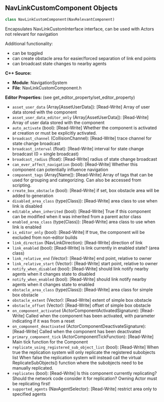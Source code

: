 ## NavLinkCustomComponent Objects

```python
class NavLinkCustomComponent(NavRelevantComponent)
```

Encapsulates NavLinkCustomInterface interface, can be used with Actors not relevant for navigation

Additional functionality:
- can be toggled
- can create obstacle area for easier/forced separation of link end points
- can broadcast state changes to nearby agents

**C++ Source:**

- **Module**: NavigationSystem
- **File**: NavLinkCustomComponent.h

**Editor Properties:** (see get_editor_property/set_editor_property)

- ``asset_user_data`` (Array[AssetUserData]):  [Read-Write] Array of user data stored with the component
- ``asset_user_data_editor_only`` (Array[AssetUserData]):  [Read-Write] Array of user data stored with the component
- ``auto_activate`` (bool):  [Read-Write] Whether the component is activated at creation or must be explicitly activated.
- ``broadcast_channel`` (CollisionChannel):  [Read-Write] trace channel for state change broadcast
- ``broadcast_interval`` (float):  [Read-Write] interval for state change broadcast (0 = single broadcast)
- ``broadcast_radius`` (float):  [Read-Write] radius of state change broadcast
- ``can_ever_affect_navigation`` (bool):  [Read-Write] Whether this component can potentially influence navigation
- ``component_tags`` (Array[Name]):  [Read-Write] Array of tags that can be used for grouping and categorizing. Can also be accessed from scripting.
- ``create_box_obstacle`` (bool):  [Read-Write] if set, box obstacle area will be added to generation
- ``disabled_area_class`` (type(Class)):  [Read-Write] area class to use when link is disabled
- ``editable_when_inherited`` (bool):  [Read-Write] True if this component can be modified when it was inherited from a parent actor class
- ``enabled_area_class`` (type(Class)):  [Read-Write] area class to use when link is enabled
- ``is_editor_only`` (bool):  [Read-Write] If true, the component will be excluded from non-editor builds
- ``link_direction`` (NavLinkDirection):  [Read-Write] direction of link
- ``link_enabled`` (bool):  [Read-Write] is link currently in enabled state? (area class)
- ``link_relative_end`` (Vector):  [Read-Write] end point, relative to owner
- ``link_relative_start`` (Vector):  [Read-Write] start point, relative to owner
- ``notify_when_disabled`` (bool):  [Read-Write] should link notify nearby agents when it changes state to disabled
- ``notify_when_enabled`` (bool):  [Read-Write] should link notify nearby agents when it changes state to enabled
- ``obstacle_area_class`` (type(Class)):  [Read-Write] area class for simple box obstacle
- ``obstacle_extent`` (Vector):  [Read-Write] extent of simple box obstacle
- ``obstacle_offset`` (Vector):  [Read-Write] offset of simple box obstacle
- ``on_component_activated`` (ActorComponentActivatedSignature):  [Read-Write] Called when the component has been activated, with parameter indicating if it was from a reset
- ``on_component_deactivated`` (ActorComponentDeactivateSignature):  [Read-Write] Called when the component has been deactivated
- ``primary_component_tick`` (ActorComponentTickFunction):  [Read-Write] Main tick function for the Component
- ``replicate_using_registered_sub_object_list`` (bool):  [Read-Write] When true the replication system will only replicate the registered subobjects list
  When false the replication system will instead call the virtual ReplicateSubObjects() function where the subobjects need to be manually replicated.
- ``replicates`` (bool):  [Read-Write] Is this component currently replicating? Should the network code consider it for replication? Owning Actor must be replicating first!
- ``supported_agents`` (NavAgentSelector):  [Read-Write] restrict area only to specified agents

<a id="unreal.SmartNavLinkComponent"></a>